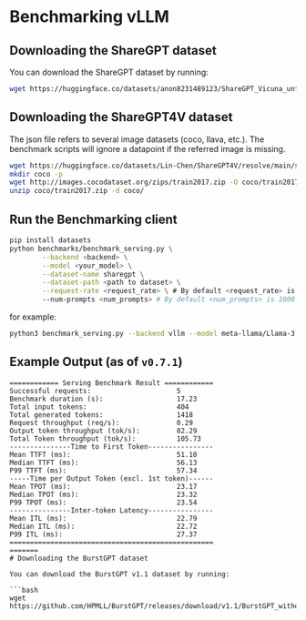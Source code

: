 # Benchmarking vLLM

## Downloading the ShareGPT dataset

You can download the ShareGPT dataset by running:

```bash
wget https://huggingface.co/datasets/anon8231489123/ShareGPT_Vicuna_unfiltered/resolve/main/ShareGPT_V3_unfiltered_cleaned_split.json
```

## Downloading the ShareGPT4V dataset

The json file refers to several image datasets (coco, llava, etc.). The benchmark scripts
will ignore a datapoint if the referred image is missing.

```bash
wget https://huggingface.co/datasets/Lin-Chen/ShareGPT4V/resolve/main/sharegpt4v_instruct_gpt4-vision_cap100k.json
mkdir coco -p
wget http://images.cocodataset.org/zips/train2017.zip -O coco/train2017.zip
unzip coco/train2017.zip -d coco/
```

## Run the Benchmarking client

```bash
pip install datasets
python benchmarks/benchmark_serving.py \
        --backend <backend> \
        --model <your_model> \
        --dataset-name sharegpt \
        --dataset-path <path to dataset> \
        --request-rate <request_rate> \ # By default <request_rate> is inf
        --num-prompts <num_prompts> # By default <num_prompts> is 1000
```

for example:

```bash
python3 benchmark_serving.py --backend vllm --model meta-llama/Llama-3.2-3B-Instruct --dataset-name sharegpt --dataset-path ShareGPT_V3_unfiltered_cleaned_split.json --profile --num-prompts 2
```

## Example Output (as of `v0.7.1`)

```
============ Serving Benchmark Result ============
Successful requests:                     5
Benchmark duration (s):                  17.23
Total input tokens:                      404
Total generated tokens:                  1418
Request throughput (req/s):              0.29
Output token throughput (tok/s):         82.29
Total Token throughput (tok/s):          105.73
---------------Time to First Token----------------
Mean TTFT (ms):                          51.10
Median TTFT (ms):                        56.13
P99 TTFT (ms):                           57.34
-----Time per Output Token (excl. 1st token)------
Mean TPOT (ms):                          23.17
Median TPOT (ms):                        23.32
P99 TPOT (ms):                           23.54
---------------Inter-token Latency----------------
Mean ITL (ms):                           22.79
Median ITL (ms):                         22.72
P99 ITL (ms):                            27.37
==================================================
=======
# Downloading the BurstGPT dataset

You can download the BurstGPT v1.1 dataset by running:

```bash
wget https://github.com/HPMLL/BurstGPT/releases/download/v1.1/BurstGPT_without_fails_2.csv
```

